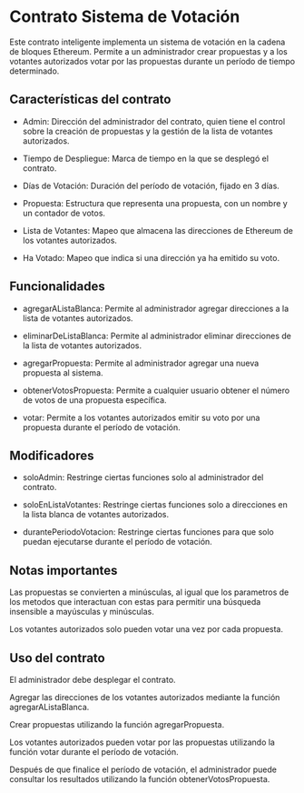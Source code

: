 
# Contrato Sistema de Votación

Este contrato inteligente implementa un sistema de votación en la cadena de bloques Ethereum. Permite a un administrador crear propuestas y a los votantes autorizados votar por las propuestas durante un período de tiempo determinado.


## Características del contrato

- Admin: Dirección del administrador del contrato, quien tiene el control sobre la creación de propuestas y la gestión de la lista de votantes autorizados.

- Tiempo de Despliegue: Marca de tiempo en la que se desplegó el contrato.

- Días de Votación: Duración del período de votación, fijado en 3 días.

- Propuesta: Estructura que representa una propuesta, con un nombre y un contador de votos.

- Lista de Votantes: Mapeo que almacena las direcciones de Ethereum de los votantes autorizados.

- Ha Votado: Mapeo que indica si una dirección ya ha emitido su voto.

## Funcionalidades

- agregarAListaBlanca: Permite al administrador agregar direcciones a la lista de votantes autorizados.

- eliminarDeListaBlanca: Permite al administrador eliminar direcciones de la lista de votantes autorizados.

- agregarPropuesta: Permite al administrador agregar una nueva propuesta al sistema.

- obtenerVotosPropuesta: Permite a cualquier usuario obtener el número de votos de una propuesta específica.

- votar: Permite a los votantes autorizados emitir su voto por una propuesta durante el período de votación.

## Modificadores

- soloAdmin: Restringe ciertas funciones solo al administrador del contrato.

- soloEnListaVotantes: Restringe ciertas funciones solo a direcciones en la lista blanca de votantes autorizados.

- durantePeriodoVotacion: Restringe ciertas funciones para que solo puedan ejecutarse durante el período de votación.

## Notas importantes
Las propuestas se convierten a minúsculas, al igual que los parametros de los metodos que interactuan con estas para permitir una búsqueda insensible a mayúsculas y minúsculas.

Los votantes autorizados solo pueden votar una vez por cada propuesta.

## Uso del contrato

El administrador debe desplegar el contrato.

Agregar las direcciones de los votantes autorizados mediante la función agregarAListaBlanca.

Crear propuestas utilizando la función agregarPropuesta.

Los votantes autorizados pueden votar por las propuestas utilizando la función votar durante el período de votación.

Después de que finalice el período de votación, el administrador puede consultar los resultados utilizando la función obtenerVotosPropuesta.
